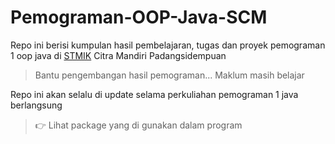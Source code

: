 # Pemograman-OOP-Java-SCM
Repo ini berisi kumpulan hasil pembelajaran, tugas dan proyek pemograman 1 oop java di [STMIK](https://home.stmik-citra-mandiri.ac.id/) Citra Mandiri Padangsidempuan

> Bantu pengembangan hasil pemograman... Maklum masih belajar

Repo ini akan selalu di update selama perkuliahan pemograman 1 java berlangsung

> 👉 Lihat package yang di gunakan dalam program

